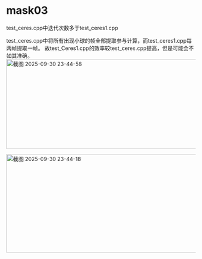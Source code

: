 # mask03
test_ceres.cpp中迭代次数多于test_ceres1.cpp

test_ceres.cpp中将所有出现小球的帧全部提取参与计算，而test_ceres1.cpp每两帧提取一帧。
故test_Ceres1.cpp的效率较test_ceres.cpp提高，但是可能会不如其准确。
<img width="1081" height="239" alt="截图 2025-09-30 23-44-58" src="https://github.com/user-attachments/assets/d9fcfd6f-144a-4978-8799-6ffe19051dfd" />

<img width="1090" height="262" alt="截图 2025-09-30 23-44-18" src="https://github.com/user-attachments/assets/42f15de6-cbac-49b9-baf7-190722e3223b" />
